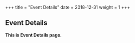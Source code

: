 +++
title = "Event Details"
date = 2018-12-31
weight = 1
+++

## Event Details
**This is Event Details page.**
